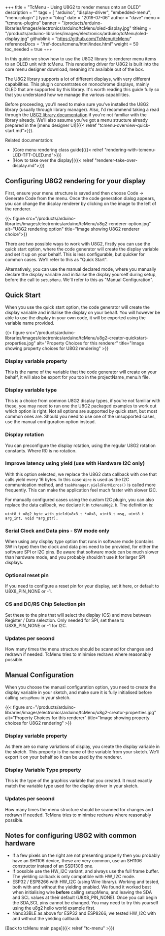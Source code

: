 +++
title = "TcMenu - Using U8G2 to render menus onto an OLED"
description = ""
tags = [ "arduino", "display-driver", "embedded-menu", "menu-plugin" ]
type = "blog"
date = "2019-07-06"
author =  "dave"
menu = "tcmenu-plugins"
banner = "/products/arduino-libraries/images/electronics/arduino/tcMenu/oled-display.jpg"
titleimg = "/products/arduino-libraries/images/electronics/arduino/tcMenu/oled-display.jpg"
githublink = "https://github.com/TcMenu/tcMenu"
referenceDocs = "/ref-docs/tcmenu/html/index.html"
weight = 50
toc_needed = true
+++

In this guide we show how to use the U8G2 library to renderer menu items to an OLED unit with tcMenu. This rendering driver for U8G2 is built into the core menu designer download, meaning it's available out of the box.

The U8G2 library supports a lot of different displays, with very different capabilities. This plugin concentrates on monochrome displays, mainly OLED that are supported by this library. It's worth reading this guide fully so that you understand how we manage the various capabilities.

Before proceeding, you'll need to make sure you've installed the U8G2 library (usually through library manager). Also, I'd recommend taking a read through the [U8G2 library documentation](https://github.com/olikraus/u8g2/wiki) if you're not familiar with the library already. We'll also assume you've got a menu structure already prepared in the [menu designer UI]({{< relref "tcmenu-overview-quick-start.md">}}).  

Related documentation:
 
* [Core menu rendering class guide]({{< relref "rendering-with-tcmenu-LCD-TFT-OLED.md">}})
* [How to take over the display]({{< relref "renderer-take-over-display.md">}})

## Configuring U8G2 rendering for your display

First, ensure your menu structure is saved and then choose Code -> Generate Code from the menu. Once the code generation dialog appears, you can change the display renderer by clicking on the image to the left of the renderer.

{{< figure src="/products/arduino-libraries/images/electronics/arduino/tcMenu/u8g2-renderer-option.jpg" alt="U8G2 rendering option" title="Image showing U8G2 renderer choice">}}

There are two possible ways to work with U8G2, firstly you can use the quick start option, where the code generator will create the display variable and set it up on your behalf. This is less configurable, but quicker for common cases. We'll refer to this as "Quick Start".

Alternatively, you can use the manual declared mode, where you manually declare the display variable and initialise the display yourself during setup, before the call to `setupMenu`. We'll refer to this as "Manual Configuration".

## Quick Start

When you use the quick start option, the code generator will create the display variable and initialise the display on your behalf. You will however be able to use the display in your own code, it will be exported using the variable name provided.

{{< figure src="/products/arduino-libraries/images/electronics/arduino/tcMenu/u8g2-creator-quickstart-properties.jpg" alt="Property Choices for this renderer" title="Image showing property choices for U8G2 rendering" >}}

### Display variable property

This is the name of the variable that the code generator will create on your behalf, it will also be export for you too in the projectName_menu.h file.

### Display variable type

This is a choice from common U8G2 display types, if you're not familiar with these, you may need to run one the U8G2 packaged examples to work out which option is right. Not all options are supported by quick start, but most common ones are. Should you need to use one of the unsupported cases, use the manual configuration option instead.

### Display rotation

You can preconfigure the display rotation, using the regular U8G2 rotation constants. Where R0 is no rotation. 

### Improve latency using yield (use with Hardware I2C only)

With this option selected, we replace the U8G2 data callback with one that calls yield every 16 bytes. In this case `Wire` is used as the I2C communication method, and `taskManager.yieldForMicros()` is called more frequently. This can make the application feel much faster with slower I2C.

For manually configured cases using the custom I2C plugin, you can also replace the data callback, we declare it in `tcMenuU8g2.h`. The definition is:

    uint8_t u8g2_byte_with_yield(u8x8_t *u8x8, uint8_t msg, uint8_t arg_int, void *arg_ptr);


### Serial Clock and Data pins - SW mode only

When using any display type option that runs in software mode (contains SW in type) then the clock and data pins need to be provided, for either the software SPI or I2C pins. Be aware that software mode can be much slower than hardware mode, and you probably shouldn't use it for larger SPI displays.

### Optional reset pin

If you need to configure a reset pin for your display, set it here, or default to U8X8_PIN_NONE or -1.

### CS and DC/RS Chip Selection pin

Set these to the pins that will select the display (CS) and move between Register / Data selection. Only needed for SPI, set these to U8X8_PIN_NONE or -1 for I2C.

### Updates per second

How many times the menu structure should be scanned for changes and redrawn if needed. TcMenu tries to minimise redraws where reasonably possible.

## Manual Configuration

When you choose the manual configuration option, you need to create the display variable in your sketch, and make sure it is fully initialised before calling `setupMenu` in your sketch.  

{{< figure src="/products/arduino-libraries/images/electronics/arduino/tcMenu/u8g2-creator-properties.jpg" alt="Property Choices for this renderer" title="Image showing property choices for U8G2 rendering" >}}

### Display variable property

As there are so many variations of display, you create the display variable in the sketch. This property is the name of the variable from your sketch. We'll export it on your behalf so it can be used by the renderer.

### Display Variable Type property

This is the type of the graphics variable that you created. It must exactly match the variable type used for the display driver in your sketch.

### Updates per second

How many times the menu structure should be scanned for changes and redrawn if needed. TcMenu tries to minimise redraws where reasonably possible.

## Notes for configuring U8G2 with common hardware

* If a few pixels on the right are not presenting properly then you probably have an SH1106 device, these are very common, use an SH1106 constructor instead of an SSD1306 one.
* If possible use the HW_I2C variant, and always use the full frame buffer. The yielding callback is only compatible with HW_I2C mode.
* ESP32 / ESP8266 with HW_I2C (using Wire library).  Working and tested, both with and without the yielding enabled. We found it worked best when initialising wire **before** calling setupMenu, and leaving the SDA and SCL values at their default (U8X8_PIN_NONE). Once you call begin the SDA,SCL pins cannot be changed. You may need to try this yourself using the u8g2 hello world example first.
* Nano33BLE as above for ESP32 and ESP8266, we tested HW_I2C with and without the yielding callback. 

[Back to tcMenu main page]({{< relref "tc-menu" >}}) 